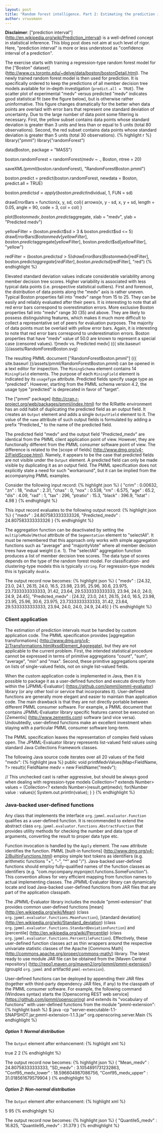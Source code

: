 ```yaml
---
layout: post
title: "Random forest intelligence. Part 2: Estimating the prediction interval based on member decision tree scores"
author: vruusmann
---
```


**Disclaimer**: ["prediction interval"] (http://en.wikipedia.org/wiki/Prediction_interval) is a well-defined concept in statistical inference. This blog post does not aim at such level of rigor. Here, "prediction interval" is more or less understood as "confidence interval of a prediction".

The exercise starts with training a regression-type random forest model for the ["Boston" dataset] (http://www.cs.toronto.edu/~delve/data/boston/bostonDetail.html). The newly trained random forest model is then used for prediction. It is specifically ordered to keep the predictions of all member decision tree models available for in-depth investigation (`predict.all = TRUE`). The scatter plot of experimental "medv" versus predicted "medv" indicates good statistical fit (see the figure below), but is otherwise rather uninformative. This figure changes dramatically for the better when data points are overlaid with error bars that represent one standard deviation of uncertainty. Due to the large number of data point some filtering is necessary. First, the yellow subset contains data points whose standard deviation is greater than 3 units and less than or equal to 5 units (total 80 observations). Second, the red subset contains data points whose standard deviation is greater than 5 units (total 30 observations).
{% highlight r %}
library("pmml")
library("randomForest")

data(Boston, package = "MASS")

boston.randomForest = randomForest(medv ~ ., Boston, ntree = 20)

saveXML(pmml(boston.randomForest), "RandomForestBoston.pmml")

boston.predict = predict(boston.randomForest, newdata = Boston, predict.all = TRUE)

boston.predict$sd = apply(boston.predict$individual, 1, FUN = sd)

drawErrorBars = function(x, y, sd, col){
  arrows(x, y - sd, x, y + sd, length = 0.05, angle = 90, code = 3, col = col)
}

plot(Boston$medv, boston.predict$aggregate, xlab = "medv", ylab = "Predicted medv")

yellowFilter = (boston.predict$sd > 3 & boston.predict$sd <= 5)
drawErrorBars(Boston$medv[yellowFilter], boston.predict$aggregate[yellowFilter], boston.predict$sd[yellowFilter], "yellow")

redFilter = (boston.predict$sd > 5)
drawErrorBars(Boston$medv[redFilter], boston.predict$aggregate[redFilter], boston.predict$sd[redFilter], "red")
{% endhighlight %}

Elevated standard deviation values indicate considerable variability among member decision tree scores. Higher variability is associated with less typical data points (i.e. prospective statistical outliers). First and foremost, the distribution of data points along the "medv" axis is rather uneven. Typical Boston properties fall into "medv" range from 15 to 25. They can be easily and reliably evaluated after their peers. It is interesting to note that all red error bars correspond to overestimation errors. More exclusive Boston properties fall into "medv" range 30 (35) and above. They are likely to possess distinguishing features, which makes it much more difficult to collect a representative set of peers for evaluation purposes. The majority of data points must be overlaid with yellow error bars. Again, it is interesting to note that red error bars correspond to underestimation errors. Boston properties that have "medv" value of 50.0 are known to represent a special case (censored values).
![medv vs. Predicted medv] ({{ site.baseurl }}/assets/RandomForestBoston.svg)

The resulting PMML document ["RandomForestBoston.pmml"] ({{ site.baseurl }}/assets/pmml/RandomForestBoston.pmml) can be opened in a text editor for inspection. The `MiningSchema` element contains 14 `MiningField` elements. The purpose of each `MiningField` element is indicated by its `usageType` attribute. Predicted fields specify usage type as "predicted". However, starting from the PMML schema version 4.2, the usage type "predicted" is deprecated in favor of "target".

The ["pmml" package] (http://cran.r-project.org/web/packages/pmml/index.html) for the R/Rattle environment has an odd habit of duplicating the predicted field as an output field. It creates an `Output` element and adds a single `OutputField` element to it. The value of the `name` attribute of such output fields is formulated by adding a prefix "Predicted\_" to the name of the predicted field.

The predicted field "medv" and the output field "Predicted\_medv" are identical from the PMML client application point of view. However, they are functionally different from the PMML consumer software point of view. The difference is related to the [scope of fields] (http://www.dmg.org/v4-2/FieldScope.html). Namely, it appears to be the case that predicted fields are not visible under the `Output` element. A predicted field can only be made visible by duplicating it as an output field. The PMML specification does not explicitly state a need for such "workaround", but it can be implied from the accompanying PMML examples.

Consider the following input record:
{% highlight json %}
{
  "crim" : 0.00632,
  "zn" : 18,
  "indus" : 2.31,
  "chas" : 0,
  "nox" : 0.538,
  "rm" : 6.575,
  "age" : 65.2,
  "dis" : 4.09,
  "rad" : 1,
  "tax" : 296,
  "ptratio" : 15.3,
  "black" : 396.9,
  "lstat" : 4.98
}
{% endhighlight %}

This input record evaluates to the following output record:
{% highlight json %}
{
  "medv" : 24.807583333333326,
  "Predicted_medv" : 24.807583333333326
}
{% endhighlight %}

The aggregation function can be deactivated by setting the `multipleModelMethod` attribute of the `Segmentation` element to "selectAll". It must be remembered that this approach only works with simple aggregation functions such as "average" and "majorityVote" where all member decision trees have equal weight (i.e. 1). The "selectAll" aggregation function produces a list of member decision tree scores. The data type of scores depends on the type of the random forest model. For classification- and clustering-type models this is typically `string`. For regression-type models this is typically `double`.

The output record now becomes:
{% highlight json %}
{
  "medv" : [24.32, 23.0, 24.1, 26.15, 24.0, 16.5, 23.98, 23.95, 25.96, 30.6, 23.975, 23.7333333333333, 31.42, 23.64, 29.5333333333333, 23.94, 24.0, 24.0, 24.9, 24.45], 
  "Predicted_medv" : [24.32, 23.0, 24.1, 26.15, 24.0, 16.5, 23.98, 23.95, 25.96, 30.6, 23.975, 23.7333333333333, 31.42, 23.64, 29.5333333333333, 23.94, 24.0, 24.0, 24.9, 24.45]
}
{% endhighlight %}

### Client application ###

The estimation of prediction intervals must be handled by custom application code. The PMML specification provides [aggregation transformations] (http://www.dmg.org/v4-2/Transformations.html#xsdElement_Aggregate), but they are not applicable to the current problem. First, the intended statistical procedure cannot be expressed in terms of primitive aggregations "count", "sum", "average", "min" and "max". Second, these primitive aggregations operate on lists of single-valued fields, not on single list-valued fields.

When the custom application code is implemented in Java, then it is possible to package it as a user-defined function and execute directly from within the [JPMML-Evaluator] (https://github.com/jpmml/jpmml-evaluator) library (or any other tool or service that incorporates it). User-defined functions are generally more elegant and easier to maintain than application code. The main drawback is that they are not directly portable between different PMML consumer software. For example, a PMML document that contains JPMML-Evaluator library specific features cannot be executed on [Zementis] (http://www.zementis.com) software (and vice versa). Undoubtedly, user-defined functions make an excellent investment when staying with a particular PMML consumer software long-term.

The PMML specification leaves the representation of complex field values open. The JPMML-Evaluator library represents list-valued field values using standard Java Collections Framework classes.

The following Java source code iterates over all 20 values of the field "medv":
{% highlight java %}
public void printMedvValues(Map<FieldName, ?> result){
  FieldName medv = new FieldName("medv");

  // This unchecked cast is rather aggressive, but should be always good when dealing with regression-type models
  Collection<? extends Number> values = (Collection<? extends Number>)result.get(medv);
  for(Number value : values){
    System.out.println(value);
  }
}
{% endhighlight %}

### Java-backed user-defined functions ###

Any class that implements the interface `org.jpmml.evaluator.Function` qualifies as a user-defined function. It is recommended to extend the abstract class `org.jpmml.evaluator.functions.AbstractFunction` that provides utility methods for checking the number and data type of arguments, converting the result to proper data type etc.

Function invocation is handled by the `Apply` element. The `name` attribute identifies the function. PMML [built-in functions] (http://www.dmg.org/v4-2/BuiltinFunctions.html) employ simple text tokens as identifiers (e.g. arithmetic functions "+", "-", "*" and "/"). Java-backed user-defined functions should employ fully-qualified names of the function classes as identifiers (e.g. "com.mycompany.myproject.functions.SomeFunction"). This convention allows for very efficient mapping from function names to actual implementing classes. The JPMML-Evaluator library can dynamically locate and load Java-backed user-defined functions from JAR files that are part of the application classpath.

The JPMML-Evaluator library includes the module "pmml-extension" that provides common user-defined functions [mean] (http://en.wikipedia.org/wiki/Mean) (class `org.jpmml.evaluator.functions.MeanFunction`), [standard deviation] (http://en.wikipedia.org/wiki/Standard_deviation) (class `org.jpmml.evaluator.functions.StandardDeviationFunction`) and [percentile] (http://en.wikipedia.org/wiki/Percentile) (class `org.jpmml.evaluator.functions.PercentileFunction`). Effectively, these user-defined function classes act as thin wrappers around the respective univariate statistic classes of the Apache [Commons Math] (http://commons.apache.org/proper/commons-math/) library. The latest ready to use module JAR file can be obtained from the [Maven Central repository] (http://repo1.maven.org/maven2/org/jpmml/pmml-extension/) (groupId `org.jpmml` and artifactId `pmml-extension`).

User-defined functions can be deployed by appending their JAR files (together with third-party dependency JAR files, if any) to the classpath of the PMML consumer software. For example, the following command (Windows syntax) starts the [Openscoring REST web service] (https://github.com/jpmml/openscoring) and extends its "vocabulary of functions" with user-defined functions from the module "pmml-extension":
{% highlight bash %}
$ java -cp "server-executable-1.1-SNAPSHOT.jar;pmml-extension-1.1.3.jar" org.openscoring.server.Main
{% endhighlight %}

##### Option 1: Normal distribution #####

The `Output` element after enhancement:
{% highlight xml %}
<Output>
  <!-- Omitted field "Predicted_medv" -->
  <OutputField name="Mean_medv" feature="transformedValue">
    <Apply function="org.jpmml.evaluator.functions.MeanFunction">
      <FieldRef field="Predicted_medv"/>
    </Apply>
  </OutputField>
  <OutputField name="SD_medv" feature="transformedValue">
    <Apply function="org.jpmml.evaluator.functions.StandardDeviationFunction">
      <FieldRef field="Predicted_medv"/>
      <Constant dataType="boolean">true</Constant>
    </Apply>
  </OutputField>
  <OutputField name="Conf95_medv_lower" feature="transformedValue">
    <Apply function="-">
      <FieldRef field="Mean_medv"/>
      <Apply function="*">
        <FieldRef field="SD_medv"/>
        <Constant>2</Constant>
      </Apply>
    </Apply>
  </OutputField>
  <OutputField name="Conf95_medv_upper" feature="transformedValue">
    <Apply function="+">
      <FieldRef field="Mean_medv"/>
      <Apply function="*">
        <FieldRef field="SD_medv"/>
        <Constant>2</Constant>
      </Apply>
    </Apply>
  </OutputField>
</Output>
{% endhighlight %}

The output record now becomes:
{% highlight json %}
{
  "Mean_medv" : 24.80758333333333,
  "SD_medv" : 3.1054891731232863,
  "Conf95_medv_lower" : 18.596604987086756,
  "Conf95_medv_upper" : 31.018561679579904
}
{% endhighlight %}

##### Option 2: Non-normal distribution #####

The `Output` element after enhancement:
{% highlight xml %}
<Output>
  <!-- Omitted field "Predicted_medv" -->
  <OutputField name="Quantile5_medv" feature="transformedValue">
    <Apply function="org.jpmml.evaluator.functions.PercentileFunction">
      <FieldRef field="Predicted_medv"/>
      <Constant>5</Constant>
    </Apply>
  </OutputField>
  <OutputField name="Quantile95_medv" feature="transformedValue">
    <Apply function="org.jpmml.evaluator.functions.PercentileFunction">
      <FieldRef field="Predicted_medv"/>
      <Constant>95</Constant>
    </Apply>
  </OutputField>
</Output>
{% endhighlight %}

The output record now becomes:
{% highlight json %}
{
  "Quantile5_medv" : 16.825,
  "Quantile95_medv" : 31.379
}
{% endhighlight %}
